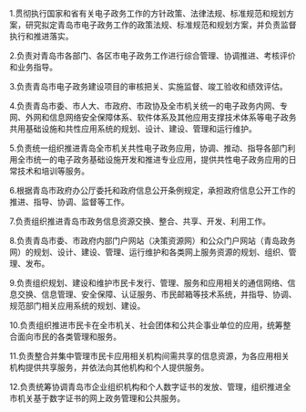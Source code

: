 1.贯彻执行国家和省有关电子政务工作的方针政策、法律法规、标准规范和规划方案，研究拟定青岛市电子政务工作的政策法规、标准规范和规划方案，并负责监督执行和推进落实。

2.负责对青岛市各部门、各区市电子政务工作进行综合管理、协调推进、考核评价和业务指导。

3.负责青岛市电子政务建设项目的审核把关、实施监督、竣工验收和绩效评估。

4.负责青岛市委、市人大、市政府、市政协及全市机关统一的电子政务内网、专网、外网和信息网络安全保障体系、软件体系及其他应用支撑技术体系等电子政务共用基础设施和共性应用系统的规划、设计、建设、管理和运行维护。

5.负责统一组织推进青岛全市机关共性电子政务应用，协调、推动、指导各部门利用全市统一的电子政务基础设施开发和推进专业应用，提供共性电子政务应用的日常技术和培训等服务。

6.根据青岛市政府办公厅委托和政府信息公开条例规定，承担政府信息公开工作的推进、指导、协调、监督等工作。

7.负责组织推进青岛市政务信息资源交换、整合、共享、开发、利用工作。

8.负责青岛市委、市政府内部门户网站（决策资源网）和公众门户网站（青岛政务网）的规划、设计、建设、管理、运行维护和各类网上服务资源的规划、组织、管理、发布。

9.负责组织规划、建设和维护市民卡发行、管理、服务和应用相关的通信网络、信息交换、信息管理、安全保障、认证服务、市民邮箱等技术系统，并指导、协调、规范部门相关应用系统的规划、建设。

10.负责组织推进市民卡在全市机关、社会团体和公共企事业单位的应用，统筹整合面向市民的各类管理和服务。

11.负责整合并集中管理市民卡应用相关机构间需共享的信息资源，为各应用相关机构提供共享服务，并依法向其他机构和个人提供服务。

12.负责统筹协调青岛市企业组织机构和个人数字证书的发放、管理，组织推进全市机关基于数字证书的网上政务管理和公共服务。